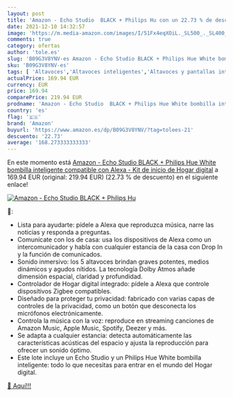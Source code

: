 ```yaml
---
layout: post
title: 'Amazon - Echo Studio  BLACK + Philips Hu con un 22.73 % de descuento'
date: 2021-12-10 14:32:57
image: 'https://m.media-amazon.com/images/I/51Fx4eqXOiL._SL500_._SL400_.jpg'
comments: true
category: ofertas
author: 'tole.es'
slug: 'B09G3V8YNV-es Amazon - Echo Studio BLACK + Philips Hue White bombilla...'
sku: 'B09G3V8YNV-es'
tags: [ 'Altavoces','Altavoces inteligentes','Altavoces y pantallas inteligentes Echo','Dispositivos Amazon','Dispositivos Amazon y Accesorios','Electrónica','Equipos de audio y Hi-Fi','alexa','amazon','hue','philips', ]
actualPrice: 169.94 EUR
currency: EUR
price: 169.94
comparePrice: 219.94 EUR
prodname: 'Amazon - Echo Studio  BLACK + Philips Hue White bombilla inteligente  compatible con Alexa - Kit de inicio de Hogar digital'
country: 'es'
flag: '🇪🇸'
brand: 'Amazon'
buyurl: 'https://www.amazon.es/dp/B09G3V8YNV/?tag=tolees-21'
descuento: '22.73'
average: '168.273333333333'
---
```


En este momento está [Amazon - Echo Studio  BLACK + Philips Hue White bombilla inteligente  compatible con Alexa - Kit de inicio de Hogar digital](https://www.amazon.es/dp/B09G3V8YNV/?tag=tolees-21) a 169.94 EUR (original: 219.94 EUR) (22.73 %  de descuento) en el siguiente enlace!

[![Amazon - Echo Studio  BLACK + Philips Hu](https://m.media-amazon.com/images/I/51Fx4eqXOiL._SL500_._SL400_.jpg)](https://www.amazon.es/dp/B09G3V8YNV/?tag=tolees-21)

🔎:

- Lista para ayudarte: pídele a Alexa que reproduzca música, narre las noticias y responda a preguntas.
- Comunícate con los de casa: usa los dispositivos de Alexa como un intercomunicador y habla con cualquier estancia de la casa con Drop In y la función de comunicados.
- Sonido inmersivo: los 5 altavoces brindan graves potentes, medios dinámicos y agudos nítidos. La tecnología Dolby Atmos añade dimensión espacial, claridad y profundidad.
- Controlador de Hogar digital integrado: pídele a Alexa que controle dispositivos Zigbee compatibles.
- Diseñado para proteger tu privacidad: fabricado con varias capas de controles de la privacidad, como un botón que desconecta los micrófonos electrónicamente.
- Controla la música con la voz: reproduce en streaming canciones de Amazon Music, Apple Music, Spotify, Deezer y más.
- Se adapta a cualquier estancia: detecta automáticamente las características acústicas del espacio y ajusta la reproducción para ofrecer un sonido óptimo.
- Este lote incluye un Echo Studio y un Philips Hue White bombilla inteligente: todo lo que necesitas para entrar en el mundo del Hogar digital.

[🛒 Aquí!!!](https://www.amazon.es/dp/B09G3V8YNV/?tag=tolees-21)

